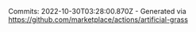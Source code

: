 Commits: 2022-10-30T03:28:00.870Z - Generated via https://github.com/marketplace/actions/artificial-grass
<br>
